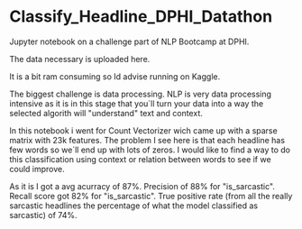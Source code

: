 # Classify_Headline_DPHI_Datathon
Jupyter notebook on a challenge part of NLP Bootcamp at DPHI.

The data necessary is uploaded here.

It is a bit ram consuming so Id advise running on Kaggle.

The biggest challenge is data processing. NLP is very data processing intensive as it is in this stage that you´ll turn your data into a way the selected algorith
will "understand" text and context.

In this notebook i went for Count Vectorizer wich came up with a sparse matrix with 23k features.
The problem I see here is that each headline has few words so we´ll end up with lots of zeros.
I would like to find a way to do this classification using context or relation between words to see if we could improve.

As it is I got a avg acurracy of 87%.
Precision of 88% for "is_sarcastic".
Recall score got 82% for "is_sarcastic".
True positive rate (from all the really sarcastic headlines the percentage of what the model classified as sarcastic) of 74%.

